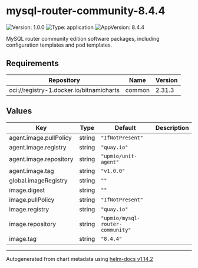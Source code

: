 # mysql-router-community-8.4.4

![Version: 1.0.0](https://img.shields.io/badge/Version-1.0.0-informational?style=flat-square) ![Type: application](https://img.shields.io/badge/Type-application-informational?style=flat-square) ![AppVersion: 8.4.4](https://img.shields.io/badge/AppVersion-8.4.4-informational?style=flat-square)

MySQL router community edition software packages, including configuration templates and pod templates.

## Requirements

| Repository | Name | Version |
|------------|------|---------|
| oci://registry-1.docker.io/bitnamicharts | common | 2.31.3 |

## Values

| Key | Type | Default | Description |
|-----|------|---------|-------------|
| agent.image.pullPolicy | string | `"IfNotPresent"` |  |
| agent.image.registry | string | `"quay.io"` |  |
| agent.image.repository | string | `"upmio/unit-agent"` |  |
| agent.image.tag | string | `"v1.0.0"` |  |
| global.imageRegistry | string | `""` |  |
| image.digest | string | `""` |  |
| image.pullPolicy | string | `"IfNotPresent"` |  |
| image.registry | string | `"quay.io"` |  |
| image.repository | string | `"upmio/mysql-router-community"` |  |
| image.tag | string | `"8.4.4"` |  |

----------------------------------------------
Autogenerated from chart metadata using [helm-docs v1.14.2](https://github.com/norwoodj/helm-docs/releases/v1.14.2)
